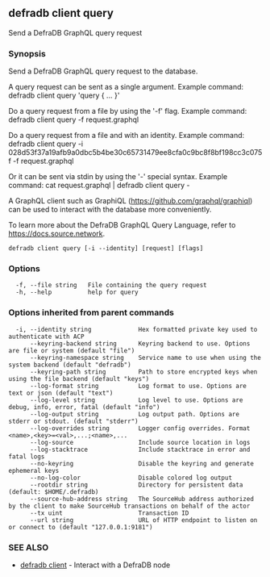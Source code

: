 ## defradb client query

Send a DefraDB GraphQL query request

### Synopsis

Send a DefraDB GraphQL query request to the database.

A query request can be sent as a single argument. Example command:
  defradb client query 'query { ... }'

Do a query request from a file by using the '-f' flag. Example command:
  defradb client query -f request.graphql

Do a query request from a file and with an identity. Example command:
  defradb client query -i 028d53f37a19afb9a0dbc5b4be30c65731479ee8cfa0c9bc8f8bf198cc3c075f -f request.graphql

Or it can be sent via stdin by using the '-' special syntax. Example command:
  cat request.graphql | defradb client query -

A GraphQL client such as GraphiQL (https://github.com/graphql/graphiql) can be used to interact
with the database more conveniently.

To learn more about the DefraDB GraphQL Query Language, refer to https://docs.source.network.

```
defradb client query [-i --identity] [request] [flags]
```

### Options

```
  -f, --file string   File containing the query request
  -h, --help          help for query
```

### Options inherited from parent commands

```
  -i, --identity string             Hex formatted private key used to authenticate with ACP
      --keyring-backend string      Keyring backend to use. Options are file or system (default "file")
      --keyring-namespace string    Service name to use when using the system backend (default "defradb")
      --keyring-path string         Path to store encrypted keys when using the file backend (default "keys")
      --log-format string           Log format to use. Options are text or json (default "text")
      --log-level string            Log level to use. Options are debug, info, error, fatal (default "info")
      --log-output string           Log output path. Options are stderr or stdout. (default "stderr")
      --log-overrides string        Logger config overrides. Format <name>,<key>=<val>,...;<name>,...
      --log-source                  Include source location in logs
      --log-stacktrace              Include stacktrace in error and fatal logs
      --no-keyring                  Disable the keyring and generate ephemeral keys
      --no-log-color                Disable colored log output
      --rootdir string              Directory for persistent data (default: $HOME/.defradb)
      --source-hub-address string   The SourceHub address authorized by the client to make SourceHub transactions on behalf of the actor
      --tx uint                     Transaction ID
      --url string                  URL of HTTP endpoint to listen on or connect to (default "127.0.0.1:9181")
```

### SEE ALSO

* [defradb client](defradb_client.md)	 - Interact with a DefraDB node


